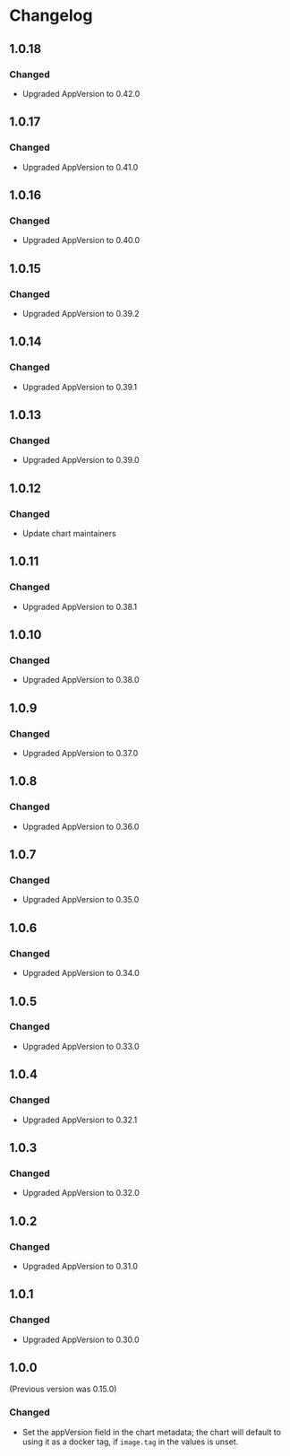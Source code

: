 # Changelog

## 1.0.18

### Changed

- Upgraded AppVersion to 0.42.0

## 1.0.17

### Changed

- Upgraded AppVersion to 0.41.0

## 1.0.16

### Changed

- Upgraded AppVersion to 0.40.0

## 1.0.15

### Changed

- Upgraded AppVersion to 0.39.2

## 1.0.14

### Changed

- Upgraded AppVersion to 0.39.1

## 1.0.13

### Changed

- Upgraded AppVersion to 0.39.0

## 1.0.12

### Changed

- Update chart maintainers

## 1.0.11

### Changed

- Upgraded AppVersion to 0.38.1

## 1.0.10

### Changed

- Upgraded AppVersion to 0.38.0

## 1.0.9

### Changed

- Upgraded AppVersion to 0.37.0

## 1.0.8

### Changed

- Upgraded AppVersion to 0.36.0

## 1.0.7

### Changed

- Upgraded AppVersion to 0.35.0

## 1.0.6

### Changed

- Upgraded AppVersion to 0.34.0

## 1.0.5

### Changed

- Upgraded AppVersion to 0.33.0

## 1.0.4

### Changed

- Upgraded AppVersion to 0.32.1

## 1.0.3

### Changed

- Upgraded AppVersion to 0.32.0

## 1.0.2

### Changed

- Upgraded AppVersion to 0.31.0

## 1.0.1

### Changed

- Upgraded AppVersion to 0.30.0

## 1.0.0

(Previous version was 0.15.0)

### Changed

- Set the appVersion field in the chart metadata; the chart will default to using it as a docker tag, if `image.tag` in the values is unset.
